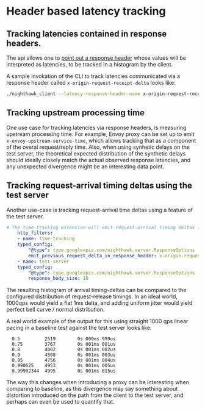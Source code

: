 # Header based latency tracking

##  Tracking latencies contained in response headers.

The api allows one to [point out a response header](https://github.com/envoyproxy/nighthawk/blob/211b3b53f60d5ed3855d15eb8a4c2d7a3edc0724/api/client/options.proto#L222) whose values will be interpreted as latencies, to be tracked in a histogram by the client.

A sample invokation of the CLI to track latencies communicated via a response header called `x-origin-request-receipt-delta` looks like:

```bash
./nighthawk_client --latency-response-header-name x-origin-request-receipt-delta http://foo/
```

## Tracking upstream processing time

One use case for tracking latencies via response headers, is measuring upstream processing time. For example, Envoy proxy can be set up to emit `x-envoy-upstream-service-time`, which allows tracking that as a component of the overal request/reply time. Also, when using synhetic delays on the test server, the theoretical expected distribution of the synthetic delays should ideally closely match the actual observed response latencies, and any unexpected divergence might be an interesting data point.

## Tracking request-arrival timing deltas using the test server

Another use-case is tracking request-arrival time deltas using a feature of the test server.

```yaml
# The time-tracking extension will emit request-arrival timing deltas in a response header.
    http_filters:
    - name: time-tracking
    typed_config:
        "@type": type.googleapis.com/nighthawk.server.ResponseOptions
        emit_previous_request_delta_in_response_header: x-origin-request-receipt-delta
    - name: test-server
    typed_config:
        "@type": type.googleapis.com/nighthawk.server.ResponseOptions
        response_body_size: 10
```

The resulting histogram of arrival timing-deltas can be compared to the configured distribution of request-release timings. In an ideal world, 1000qps would yield a flat 1ms delta, and adding uniform jitter would yield perfect bell curve / normal distribution.

A real world example of the output for this using straight 1000 qps linear pacing in a baseline test against the test server looks like:

```
  0.5         2519        0s 000ms 999us 
  0.75        3767        0s 001ms 001us 
  0.8         4002        0s 001ms 002us 
  0.9         4508        0s 001ms 003us 
  0.95        4756        0s 001ms 004us 
  0.990625    4953        0s 001ms 005us 
  0.99902344  4995        0s 001ms 015us
```

The way this changes when introducing a proxy can be interesting when comparing to baseline, as this divergence may say something about distortion introduced on the path from the client to the test server, and perhaps can even be used to quantify that.

